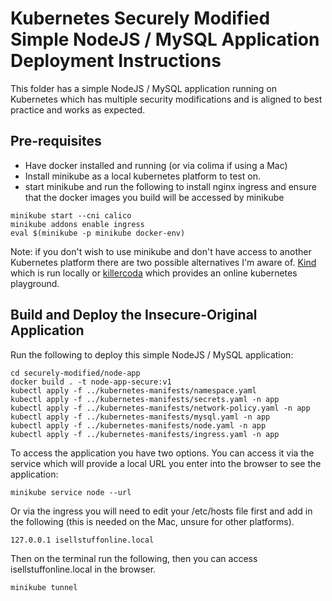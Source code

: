 # Kubernetes Securely Modified Simple NodeJS / MySQL Application Deployment Instructions

This folder has a simple NodeJS / MySQL application running on Kubernetes which has multiple security modifications and is aligned to best practice and works as expected.

## Pre-requisites

- Have docker installed and running (or via colima if using a Mac)
- Install minikube as a local kubernetes platform to test on.
- start minikube and run the following to install nginx ingress and ensure that the docker images you build will be accessed by minikube

```
minikube start --cni calico
minikube addons enable ingress
eval $(minikube -p minikube docker-env)
```

Note: if you don't wish to use minikube and don't have access to another Kubernetes platform there are two possible alternatives I'm aware of.  [Kind](https://kind.sigs.k8s.io/) which is run locally or [killercoda](https://killercoda.com/playgrounds/scenario/kubernetes) which provides an online kubernetes playground.

## Build and Deploy the Insecure-Original Application

Run the following to deploy this simple NodeJS / MySQL application:

```
cd securely-modified/node-app
docker build . -t node-app-secure:v1
kubectl apply -f ../kubernetes-manifests/namespace.yaml
kubectl apply -f ../kubernetes-manifests/secrets.yaml -n app
kubectl apply -f ../kubernetes-manifests/network-policy.yaml -n app
kubectl apply -f ../kubernetes-manifests/mysql.yaml -n app
kubectl apply -f ../kubernetes-manifests/node.yaml -n app
kubectl apply -f ../kubernetes-manifests/ingress.yaml -n app
```

To access the application you have two options.  You can access it via the service which will provide a local URL you enter into the browser to see the application:

```
minikube service node --url
```

Or via the ingress you will need to edit your /etc/hosts file first and add in the following (this is needed on the Mac, unsure for other platforms).

```
127.0.0.1 isellstuffonline.local
```

Then on the terminal run the following, then you can access isellstuffonline.local in the browser.

```
minikube tunnel
```